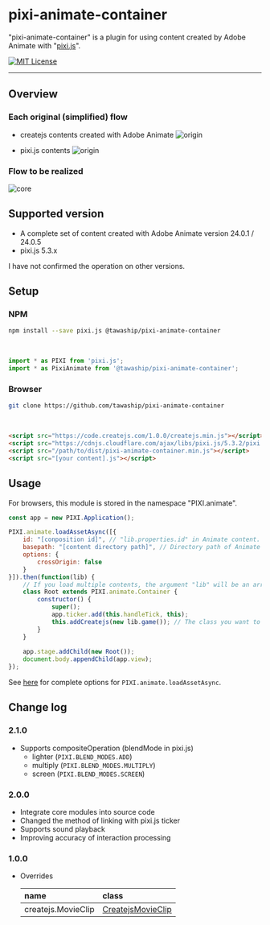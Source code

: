# pixi-animate-container

"pixi-animate-container" is a plugin for using content created by Adobe Animate with "[pixi.js](https://github.com/pixijs/pixi.js)".

[![MIT License](http://img.shields.io/badge/license-MIT-blue.svg?style=flat)](LICENSE)

---

## Overview

### Each original (simplified) flow

- createjs contents created with Adobe Animate
![origin](https://raw.githubusercontent.com/tawaship/pixi-animate-core/master/img/animate.png)

- pixi.js contents
![origin](https://raw.githubusercontent.com/tawaship/pixi-animate-core/master/img/pixi.png)

### Flow to be realized

![core](https://raw.githubusercontent.com/tawaship/pixi-animate-core/master/img/core.png)


## Supported version

- A complete set of content created with Adobe Animate version 24.0.1 / 24.0.5
- pixi.js 5.3.x

I have not confirmed the operation on other versions.

## Setup

### NPM

```sh
npm install --save pixi.js @tawaship/pixi-animate-container
```

<br />

```javascript
import * as PIXI from 'pixi.js';
import * as PixiAnimate from '@tawaship/pixi-animate-container';
```

### Browser

```sh
git clone https://github.com/tawaship/pixi-animate-container
```

<br />

```html
<script src="https://code.createjs.com/1.0.0/createjs.min.js"></script>
<script src="https://cdnjs.cloudflare.com/ajax/libs/pixi.js/5.3.2/pixi.min.js"></script>
<script src="/path/to/dist/pixi-animate-container.min.js"></script>
<script src="[your content].js"></script>
```

## Usage

For browsers, this module is stored in the namespace "PIXI.animate".

```javascript
const app = new PIXI.Application();

PIXI.animate.loadAssetAsync([{
	id: "[conposition id]", // "lib.properties.id" in Animate content.
	basepath: "[content directory path]", // Directory path of Animate content.
	options: {
		crossOrigin: false
	}
}]).then(function(lib) {
	// If you load multiple contents, the argument "lib" will be an array and the "lib" of each content will be stored in order.
	class Root extends PIXI.animate.Container {
		constructor() {
			super();
			app.ticker.add(this.handleTick, this);
			this.addCreatejs(new lib.game()); // The class you want to use.
		}
	}
	
	app.stage.addChild(new Root());
	document.body.appendChild(app.view);
});
```

See [here](interfaces/ipreparetarget.html) for complete options for `PIXI.animate.loadAssetAsync`.

## Change log

### 2.1.0

- Supports compositeOperation (blendMode in pixi.js)
  - lighter (`PIXI.BLEND_MODES.ADD`)
  - multiply (`PIXI.BLEND_MODES.MULTIPLY`)
  - screen (`PIXI.BLEND_MODES.SCREEN`)

### 2.0.0

- Integrate core modules into source code
- Changed the method of linking with pixi.js ticker
- Supports sound playback
- Improving accuracy of interaction processing

### 1.0.0

- Overrides

	|name|class|
	|:--|:--|
	|createjs.MovieClip|[CreatejsMovieClip](https://tawaship.github.io/pixi-animate-container/docs/classes/createjsmovieclip.html)|
